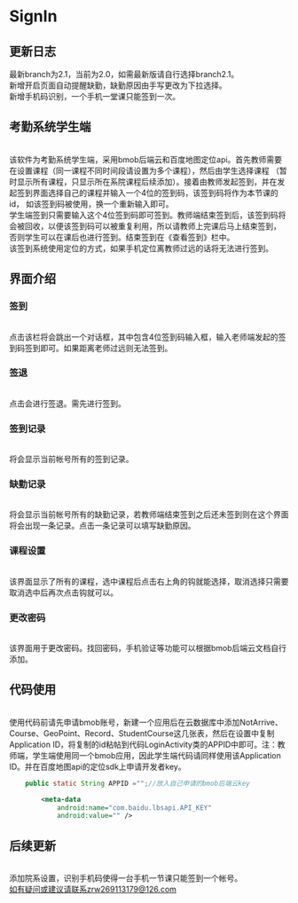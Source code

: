 # SignIn
## 更新日志
最新branch为2.1，当前为2.0，如需最新版请自行选择branch2.1。
<br> 新增开启页面自动提醒缺勤，缺勤原因由手写更改为下拉选择。
<br> 新增手机码识别，一个手机一堂课只能签到一次。
## 考勤系统学生端
<br>  该软件为考勤系统学生端，采用bmob后端云和百度地图定位api。首先教师需要在设置课程（同一课程不同时间段请设置为多个课程），然后由学生选择课程
（暂时显示所有课程，只显示所在系院课程后续添加）。接着由教师发起签到，并在发起签到界面选择自己的课程并输入一个4位的签到码，该签到码将作为本节课的id，
如该签到码被使用，换一个重新输入即可。
<br>  学生端签到只需要输入这个4位签到码即可签到。教师端结束签到后，该签到码将会被回收，以便该签到码可以被重复利用，所以请教师上完课后马上结束签到，
否则学生可以在课后也进行签到。结束签到在《查看签到》栏中。
<br>该签到系统使用定位的方式，如果手机定位离教师过远的话将无法进行签到。
## 界面介绍
### 签到
<br> 点击该栏将会跳出一个对话框，其中包含4位签到码输入框，输入老师端发起的签到码签到即可。如果距离老师过远则无法签到。
### 签退
<br>点击会进行签退。需先进行签到。
### 签到记录
<br>将会显示当前帐号所有的签到记录。
### 缺勤记录
<br>将会显示当前帐号所有的缺勤记录，若教师端结束签到之后还未签到则在这个界面将会出现一条记录。点击一条记录可以填写缺勤原因。
### 课程设置
<br>该界面显示了所有的课程，选中课程后点击右上角的钩就能选择，取消选择只需要取消选中后再次点击钩就可以。
### 更改密码
<br>该界面用于更改密码。找回密码，手机验证等功能可以根据bmob后端云文档自行添加。
## 代码使用
<br>使用代码前请先申请bmob账号，新建一个应用后在云数据库中添加NotArrive、Course、GeoPoint、Record、StudentCourse这几张表，然后在设置中复制
Application ID，将复制的id粘帖到代码LoginActivity类的APPID中即可。注：教师端，学生端使用同一个bmob应用，因此学生端代码请同样使用该Application ID。并在百度地图api的定位sdk上申请开发者key。
```Java
    public static String APPID ="";//放入自己申请的bmob后端云key
```
```xml
        <meta-data
            android:name="com.baidu.lbsapi.API_KEY"
            android:value="" />
```
## 后续更新
<br>添加院系设置，识别手机码使得一台手机一节课只能签到一个帐号。
<br>如有疑问或建议请联系zrw269113179@126.com
